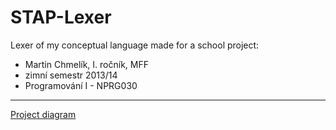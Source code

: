 STAP-Lexer
==========

Lexer of my conceptual language made for a school project: 
 - Martin Chmelík, I. ročník, MFF
 - zimní semestr 2013/14 
 - Programování I - NPRG030 
 
-----
[Project diagram](https://docs.google.com/drawings/d/1crw49J8gIiEzcWYoq5UZwnhzjd32vjPCEBUM4FyClRE)
